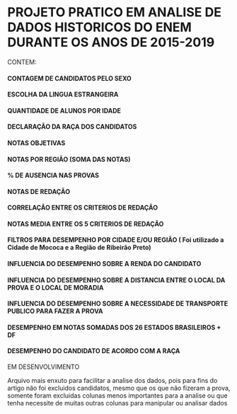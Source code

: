# PROJETO PRATICO EM ANALISE DE DADOS HISTORICOS DO ENEM DURANTE OS ANOS DE 2015-2019

CONTEM:

#### CONTAGEM DE CANDIDATOS PELO SEXO
#### ESCOLHA DA LINGUA ESTRANGEIRA
#### QUANTIDADE DE ALUNOS POR IDADE
#### DECLARAÇÃO DA RAÇA DOS CANDIDATOS
#### NOTAS OBJETIVAS
#### NOTAS POR REGIÃO (SOMA DAS NOTAS)
#### % DE AUSENCIA NAS PROVAS
#### NOTAS DE REDAÇÃO
#### CORRELAÇÃO ENTRE OS CRITERIOS DE REDAÇÃO
#### NOTAS MEDIA ENTRE OS 5 CRITERIOS DE REDAÇÃO

#### FILTROS PARA DESEMPENHO POR CIDADE E/OU REGIÃO ( Foi utilizado a Cidade de Mococa e a Região de Ribeirão Preto)

#### INFLUENCIA DO DESEMPENHO SOBRE A RENDA DO CANDIDATO
#### INFLUENCIA DO DESEMPENHO SOBRE A DISTANCIA ENTRE O LOCAL DA PROVA E O LOCAL DE MORADIA
#### INFLUENCIA DO DESEMPENHO SOBRE A NECESSIDADE DE TRANSPORTE PUBLICO PARA FAZER A PROVA
#### DESEMPENHO EM NOTAS SOMADAS DOS 26 ESTADOS BRASILEIROS + DF
#### DESEMPENHO DO CANDIDATO DE ACORDO COM A RAÇA



EM DESENVOLVIMENTO

Arquivo mais enxuto para facilitar a analise dos dados, pois para fins do artigo não foi excluidos candidatos, mesmo que os que não fizeram a prova, somente foram excluidas colunas menos importantes para a analise ou que tenha necessite de muitas outras colunas para manipular ou analisar dados
